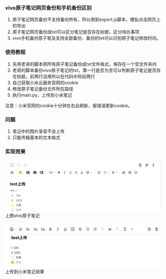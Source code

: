 ### vivo原子笔记网页备份和手机备份区别
1. 原子笔记网页备份不支持备份所有，所以用到export.js脚本，模拟点击网页上的导出
2. 原子笔记网页备份成txt可以区分笔记是否存在标题，区分待办事项
3. vivo手机备份原子笔及支持全部备份，备份的txt可以识别原子笔记修改时间。

### 使用教程
1. 先用老哥的脚本把所有原子笔记备份成txt文件格式，保存在一个空文件夹内
2. 老哥的脚本备份vivo原子笔记的txt，第一行是否为空可以判断原子笔记是否存在标题，前两行没用所以在代码中将前两行
3. 自己获取小米云服务官网的cookie
4. 修改原子笔记备份文件所在路径
5. 执行main.py，上传到小米笔记

注意：小米官网的cookie十分钟左右会刷新，报错请更新cookie。

### 问题
1. 笔记中的图片录音不会上传
2. 只能传输基本的文本格式

### 实现效果
![img.png](img.png)
上图vivo原子笔记


![img_1.png](img_1.png)
上传到小米笔记效果
